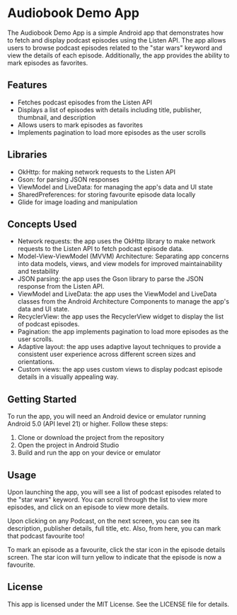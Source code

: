 # Audiobook Demo App


The Audiobook Demo App is a simple Android app that demonstrates how to fetch and display podcast episodes using the Listen API. The app allows users to browse podcast episodes related to the "star wars" keyword and view the details of each episode. Additionally, the app provides the ability to mark episodes as favorites.


## Features

- Fetches podcast episodes from the Listen API
- Displays a list of episodes with details including title, publisher, thumbnail, and description
- Allows users to mark episodes as favorites
- Implements pagination to load more episodes as the user scrolls


## Libraries

- OkHttp: for making network requests to the Listen API
- Gson: for parsing JSON responses
- ViewModel and LiveData: for managing the app's data and UI state
- SharedPreferences: for storing favourite episode data locally
- Glide for image loading and manipulation 


## Concepts Used

- Network requests: the app uses the OkHttp library to make network requests to the Listen API to fetch podcast episode data.
- Model-View-ViewModel (MVVM) Architecture: Separating app concerns into data models, views, and view models for improved maintainability and testability
- JSON parsing: the app uses the Gson library to parse the JSON response from the Listen API.
- ViewModel and LiveData: the app uses the ViewModel and LiveData classes from the Android Architecture Components to manage the app's data and UI state.
- RecyclerView: the app uses the RecyclerView widget to display the list of podcast episodes.
- Pagination: the app implements pagination to load more episodes as the user scrolls.
- Adaptive layout: the app uses adaptive layout techniques to provide a consistent user experience across different screen sizes and orientations.
- Custom views: the app uses custom views to display podcast episode details in a visually appealing way.


## Getting Started

To run the app, you will need an Android device or emulator running Android 5.0 (API level 21) or higher. Follow these steps:

1. Clone or download the project from the repository
2. Open the project in Android Studio
3. Build and run the app on your device or emulator


## Usage

Upon launching the app, you will see a list of podcast episodes related to the "star wars" keyword. You can scroll through the list to view more episodes, and click on an episode to view more details.

Upon clicking on any Podcast, on the next screen, you can see its description,  publisher details, full title, etc. Also, from here, you can mark that podcast favourite too!

To mark an episode as a favourite, click the star icon in the episode details screen. The star icon will turn yellow to indicate that the episode is now a favourite.


## License

This app is licensed under the MIT License. See the LICENSE file for details.
